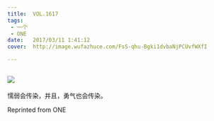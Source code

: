 ```yaml
---
title:	VOL.1617
tags:
 - 一个
 - ONE
date:	2017/03/11 1:41:12
cover:	http://image.wufazhuce.com/FsS-qhu-Bgki1dvbaNjPCUvfWXfI

---
```

![](http://image.wufazhuce.com/FsS-qhu-Bgki1dvbaNjPCUvfWXfI)
---

懦弱会传染，并且，勇气也会传染。
 
Reprinted from ONE
